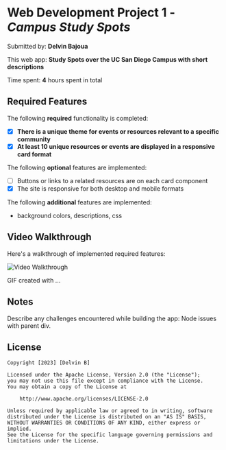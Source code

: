 # Web Development Project 1 - *Campus Study Spots*

Submitted by: **Delvin Bajoua**

This web app: **Study Spots over the UC San Diego Campus with short descriptions**

Time spent: **4** hours spent in total

## Required Features

The following **required** functionality is completed:

- [x] **There is a unique theme for events or resources relevant to a specific community**
- [x] **At least 10 unique resources or events are displayed in a responsive card format**

The following **optional** features are implemented:

- [ ] Buttons or links to a related resources are on each card component
- [x] The site is responsive for both desktop and mobile formats

The following **additional** features are implemented:

* background colors, descriptions, css

## Video Walkthrough

Here's a walkthrough of implemented required features:

<img src='https://imgur.com/a/OgCZUYH' title='Video Walkthrough' width='' alt='Video Walkthrough' />

<!-- Replace this with whatever GIF tool you used! -->
GIF created with ...  
<!-- Recommended tools:
Imgur -->

## Notes

Describe any challenges encountered while building the app: Node issues with parent div.

## License

    Copyright [2023] [Delvin B]

    Licensed under the Apache License, Version 2.0 (the "License");
    you may not use this file except in compliance with the License.
    You may obtain a copy of the License at

        http://www.apache.org/licenses/LICENSE-2.0

    Unless required by applicable law or agreed to in writing, software
    distributed under the License is distributed on an "AS IS" BASIS,
    WITHOUT WARRANTIES OR CONDITIONS OF ANY KIND, either express or implied.
    See the License for the specific language governing permissions and
    limitations under the License.